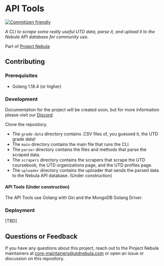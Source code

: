 # API Tools

[![Commitizen friendly](https://img.shields.io/badge/commitizen-friendly-brightgreen.svg)](http://commitizen.github.io/cz-cli/)

_A CLI to scrape some really useful UTD data, parse it, and upload it to the Nebula API database for community use._

Part of [Project Nebula](https://about.utdnebula.com)

## Contributing

### Prerequisites

- Golang 1.18.4 (or higher)

### Development

Documentation for the project will be created soon, but for more information please visit our [Discord](https://discord.com/invite/tcpcnfxmeQ)

Clone the repository.

- The `grade-data` directory contains .CSV files of, you guessed it, the UTD grade data!
- The `main` directory contains the main file that runs the CLI.
- The `parser` directory contains the files and methods that parse the scraped data.
- The `scrapers` directory contains the scrapers that scrape the UTD coursebook, the UTD organizations page, and the UTD profiles page.
- The `uploader` directory contains the uploader that sends the parsed data to the Nebula API database. (Under construction)

#### API Tools (Under construction)

The API Tools use Golang with Gin and the MongoDB Golang Driver.

### Deployment

[TBD]

## Questions or Feedback

If you have any questions about this project, reach out to the Project Nebula
maintainers at core-maintainers@utdnebula.com or open an issue or discussion on
this repository.
